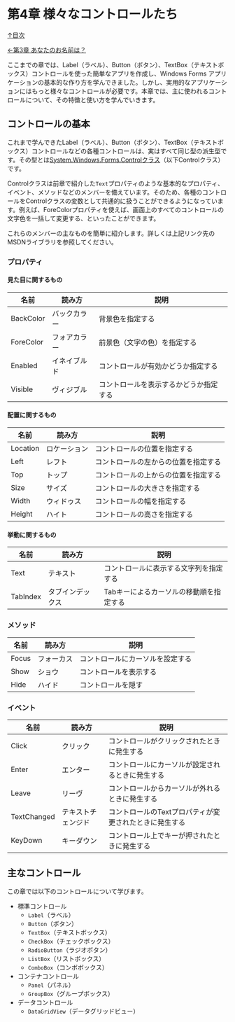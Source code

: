 第4章 様々なコントロールたち
=====

[↑目次](..\README.md "目次")

[←第3章 あなたのお名前は？](03-whats-your-name.md)

ここまでの章では、Label（ラベル）、Button（ボタン）、TextBox（テキストボックス）コントロールを使った簡単なアプリを作成し、Windows Forms アプリケーションの基本的な作り方を学んできました。しかし、実用的なアプリケーションにはもっと様々なコントロールが必要です。本章では、主に使われるコントロールについて、その特徴と使い方を学んでいきます。

## コントロールの基本

これまで学んできたLabel（ラベル）、Button（ボタン）、TextBox（テキストボックス）コントロールなどの各種コントロールは、実はすべて同じ型の派生型です。その型とは[System.Windows.Forms.Controlクラス](https://msdn.microsoft.com/ja-jp/library/system.windows.forms.control.aspx)（以下Controlクラス）です。

Controlクラスは前章で紹介した`Text`プロパティのような基本的なプロパティ、イベント、メソッドなどのメンバーを備えています。そのため、各種のコントロールをControlクラスの変数として共通的に扱うことができるようになっています。例えば、ForeColorプロパティを使えば、画面上のすべてのコントロールの文字色を一括して変更する、といったことができます。

これらのメンバーの主なものを簡単に紹介します。詳しくは上記リンク先のMSDNライブラリを参照してください。

### プロパティ

#### 見た目に関するもの
| 名前 | 読み方 | 説明 |
| --- | --- | --- |
| BackColor | バックカラー | 背景色を指定する |
| ForeColor | フォアカラー | 前景色（文字の色）を指定する |
| Enabled | イネイブルド | コントロールが有効かどうか指定する |
| Visible | ヴィジブル | コントロールを表示するかどうか指定する |

#### 配置に関するもの
| 名前 | 読み方 | 説明 |
| --- | --- | --- |
| Location | ロケーション | コントロールの位置を指定する |
| Left | レフト | コントロールの左からの位置を指定する |
| Top | トップ | コントロールの上からの位置を指定する |
| Size | サイズ | コントロールの大きさを指定する |
| Width | ウィドゥス | コントロールの幅を指定する |
| Height | ハイト | コントロールの高さを指定する |

#### 挙動に関するもの
| 名前 | 読み方 | 説明 |
| --- | --- | --- |
| Text | テキスト | コントロールに表示する文字列を指定する |
| TabIndex | タブインデックス | Tabキーによるカーソルの移動順を指定する |

### メソッド

| 名前 | 読み方 | 説明 |
| --- | --- | --- |
| Focus | フォーカス | コントロールにカーソルを設定する |
| Show | ショウ | コントロールを表示する |
| Hide | ハイド | コントロールを隠す |

### イベント

| 名前 | 読み方 | 説明 |
| --- | --- | --- |
| Click | クリック | コントロールがクリックされたときに発生する |
| Enter | エンター | コントロールにカーソルが設定されるときに発生する |
| Leave | リーヴ | コントロールからカーソルが外れるときに発生する |
| TextChanged | テキストチェンジド | コントロールのTextプロパティが変更されたときに発生する |
| KeyDown | キーダウン | コントロール上でキーが押されたときに発生する |

## 主なコントロール

この章では以下のコントロールについて学びます。

- 標準コントロール
    - `Label`（ラベル）
    - `Button`（ボタン）
    - `TextBox`（テキストボックス）
    - `CheckBox`（チェックボックス）
    - `RadioButton`（ラジオボタン）
    - `ListBox`（リストボックス）
    - `ComboBox`（コンボボックス）
- コンテナコントロール
    - `Panel`（パネル）
    - `GroupBox`（グループボックス）
- データコントロール
    - `DataGridView`（データグリッドビュー）

